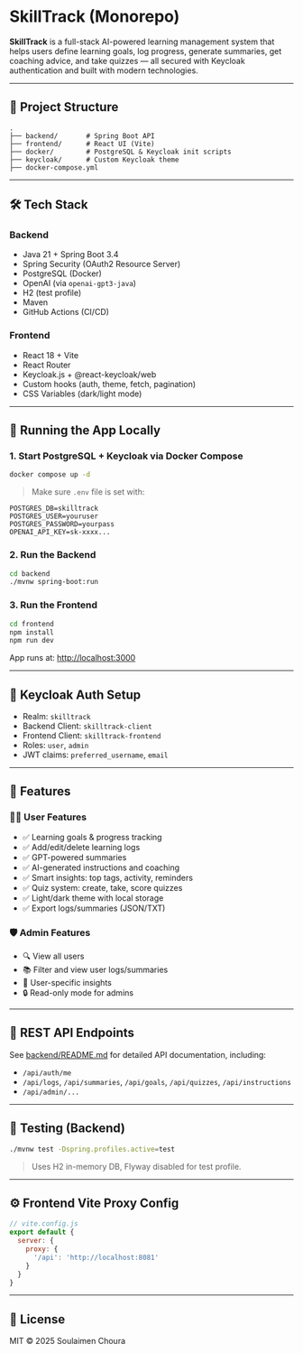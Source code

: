 # SkillTrack (Monorepo)

**SkillTrack** is a full-stack AI-powered learning management system that helps users define learning goals, log progress, generate summaries, get coaching advice, and take quizzes — all secured with Keycloak authentication and built with modern technologies.

---

## 🧱 Project Structure

```
.
├── backend/       # Spring Boot API
├── frontend/      # React UI (Vite)
├── docker/        # PostgreSQL & Keycloak init scripts
├── keycloak/      # Custom Keycloak theme
├── docker-compose.yml
```

---

## 🛠 Tech Stack

### Backend
- Java 21 + Spring Boot 3.4
- Spring Security (OAuth2 Resource Server)
- PostgreSQL (Docker)
- OpenAI (via `openai-gpt3-java`)
- H2 (test profile)
- Maven
- GitHub Actions (CI/CD)

### Frontend
- React 18 + Vite
- React Router
- Keycloak.js + @react-keycloak/web
- Custom hooks (auth, theme, fetch, pagination)
- CSS Variables (dark/light mode)

---

## 🚀 Running the App Locally

### 1. Start PostgreSQL + Keycloak via Docker Compose

```bash
docker compose up -d
```

> Make sure `.env` file is set with:

```env
POSTGRES_DB=skilltrack
POSTGRES_USER=youruser
POSTGRES_PASSWORD=yourpass
OPENAI_API_KEY=sk-xxxx...
```

### 2. Run the Backend

```bash
cd backend
./mvnw spring-boot:run
```

### 3. Run the Frontend

```bash
cd frontend
npm install
npm run dev
```

App runs at: [http://localhost:3000](http://localhost:3000)

---

## 🔐 Keycloak Auth Setup

- Realm: `skilltrack`
- Backend Client: `skilltrack-client`
- Frontend Client: `skilltrack-frontend`
- Roles: `user`, `admin`
- JWT claims: `preferred_username`, `email`

---

## 📁 Features

### 🧑‍🎓 User Features
- ✅ Learning goals & progress tracking
- ✅ Add/edit/delete learning logs
- ✅ GPT-powered summaries
- ✅ AI-generated instructions and coaching
- ✅ Smart insights: top tags, activity, reminders
- ✅ Quiz system: create, take, score quizzes
- ✅ Light/dark theme with local storage
- ✅ Export logs/summaries (JSON/TXT)

### 🛡 Admin Features
- 🔍 View all users
- 📚 Filter and view user logs/summaries
- 🧠 User-specific insights
- 🔒 Read-only mode for admins

---

## 🔁 REST API Endpoints

See [backend/README.md](backend/) for detailed API documentation, including:

- `/api/auth/me`
- `/api/logs`, `/api/summaries`, `/api/goals`, `/api/quizzes`, `/api/instructions`
- `/api/admin/...`

---

## 🧪 Testing (Backend)

```bash
./mvnw test -Dspring.profiles.active=test
```

> Uses H2 in-memory DB, Flyway disabled for test profile.

---

## ⚙️ Frontend Vite Proxy Config

```js
// vite.config.js
export default {
  server: {
    proxy: {
      '/api': 'http://localhost:8081'
    }
  }
}
```

---

## 📄 License

MIT © 2025 Soulaimen Choura
